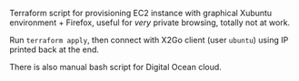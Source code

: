 Terraform script for provisioning EC2 instance with graphical Xubuntu environment + Firefox, useful for *very* private browsing, totally not at work.

Run `terraform apply`, then connect with X2Go client (user `ubuntu`) using IP printed back at the end.

There is also manual bash script for Digital Ocean cloud.
